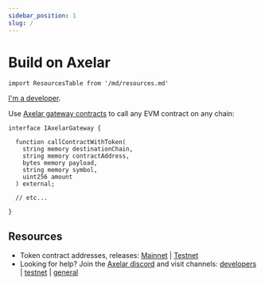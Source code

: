 ```yaml
---
sidebar_position: 1
slug: /
---
```


# Build on Axelar

```mdx-code-block
import ResourcesTable from '/md/resources.md'
```

[I'm a developer](roles/dev.md).

Use [Axelar gateway contracts](https://github.com/axelarnetwork/axelar-cgp-solidity/blob/main/src/interfaces/IAxelarGateway.sol) to call any EVM contract on any chain:

```solidity
interface IAxelarGateway {

  function callContractWithToken(
    string memory destinationChain,
    string memory contractAddress,
    bytes memory payload,
    string memory symbol,
    uint256 amount
  ) external;

  // etc...

}
```

## Resources

<ResourcesTable />

- Token contract addresses, releases: [Mainnet](/releases/mainnet) | [Testnet](/releases/testnet)
- Looking for help? Join the [Axelar discord](https://discord.gg/aRZ3Ra6f7D) and visit channels: [developers](https://discord.com/channels/770814806105128977/955655587260170272) | [testnet](https://discord.com/channels/770814806105128977/799299951078408242) | [general](https://discord.com/channels/770814806105128977/770814806105128980)
